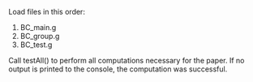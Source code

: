 Load files in this order:
1. BC_main.g
2. BC_group.g
3. BC_test.g

Call testAll() to perform all computations necessary for the paper. If no output is printed to the console, the computation was successful.
